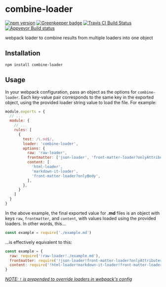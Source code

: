 # combine-loader

[![npm version](https://img.shields.io/npm/v/combine-loader.svg)](https://www.npmjs.com/package/combine-loader)
[![Greenkeeper badge](https://badges.greenkeeper.io/elliottsj/combine-loader.svg)](https://greenkeeper.io/)
[![Travis CI Build Status](https://travis-ci.org/elliottsj/combine-loader.svg?branch=master)](https://travis-ci.org/elliottsj/combine-loader)
[![Appveyor Build status](https://ci.appveyor.com/api/projects/status/i2aljhr7inuh9wrf/branch/master?svg=true)](https://ci.appveyor.com/project/elliottsj/combine-loader/branch/master)

webpack loader to combine results from multiple loaders into one object

## Installation

```shell
npm install combine-loader
```

## Usage

In your webpack configuration, pass an object as the options for `combine-loader`. Each key-value pair corresponds to the same key in the exported object, using the provided loader string value to load the file. For example:

```js
module.exports = {
  // ...
  module: {
    // ...
    rules: [
      {
        test: /\.md$/,
        loader: 'combine-loader',
        options: {
          raw: 'raw-loader',
          frontmatter: ['json-loader', 'front-matter-loader?onlyAttributes'],
          content: [
            'html-loader',
            'markdown-it-loader',
            'front-matter-loader?onlyBody',
          ],
        },
      }
    ]
  }
}
```

In the above example, the final exported value for **.md** files is an object with keys `raw`, `frontmatter`, and `content`, with values loaded using the provided loaders. In other words, this...

```js
const example = require('./example.md')
```

...is effectively equivalent to this:

```js
const example = {
  raw: require('!raw-loader!./example.md'),
  frontmatter: require('!json-loader!front-matter-loader?onlyAttributes!./example.md'),
  content: require('!html-loader!markdown-it-loader!front-matter-loader?onlyBody!./example.md')
}
```

[_NOTE: `!` is prepended to override loaders in webpack's config_](https://webpack.js.org/concepts/loaders/#inline)
